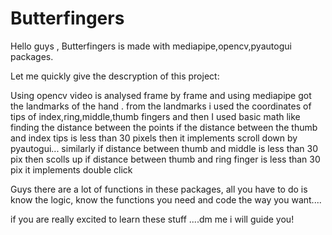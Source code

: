 # Butterfingers


Hello guys ,
Butterfingers is made with mediapipe,opencv,pyautogui packages.

Let me quickly give the descryption of this project:

Using opencv video is analysed frame by frame and using mediapipe got the landmarks of the hand .
from the landmarks i used the coordinates of tips of index,ring,middle,thumb fingers and then I used basic math like finding the distance between the points
if the distance between the thumb and index tips is less than 30 pixels then it implements scroll down by pyautogui...
similarly if distance between thumb and middle is less than 30 pix then scolls up
if distance between thumb and ring finger is less than 30 pix it implements double click


Guys there are a lot of functions in these packages, all you have to do is know the logic, know the functions you need and code the way you want....


if you are really excited to learn these stuff ....dm me i will guide you!

